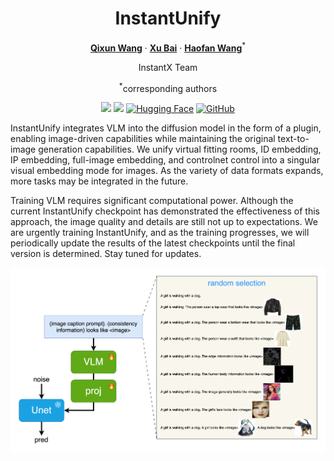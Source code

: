 <div align="center">
<h1>InstantUnify</h1>

[**Qixun Wang**](https://github.com/wangqixun) · [**Xu Bai**](https://github.com/Yue02280220) · [**Haofan Wang**](https://haofanwang.github.io/)<sup>*</sup>


InstantX Team

<sup>*</sup>corresponding authors


<a href='xxxxx'><img src='https://img.shields.io/badge/Project-Page-green'></a>
<a href='xxxxx'><img src='https://img.shields.io/badge/Technique-Report-red'></a>
[![Hugging Face](https://img.shields.io/badge/%F0%9F%A4%97%20Hugging%20Face-Model-blue)](xxxxxxxx)
[![GitHub](https://img.shields.io/github/stars/instantX-research/InstantUnify?style=social)](https://github.com/instantX-research/InstantUnify)


</div>

InstantUnify integrates VLM into the diffusion model in the form of a plugin, enabling image-driven capabilities while maintaining the original text-to-image generation capabilities. We unify virtual fitting rooms, ID embedding, IP embedding, full-image embedding, and controlnet control into a singular visual embedding mode for images. As the variety of data formats expands, more tasks may be integrated in the future.

Training VLM requires significant computational power. Although the current InstantUnify checkpoint has demonstrated the effectiveness of this approach, the image quality and details are still not up to expectations. We are urgently training InstantUnify, and as the training progresses, we will periodically update the results of the latest checkpoints until the final version is determined. Stay tuned for updates.


<div align="center">
<img src='assets/base.png' width = 900 >
</div>
